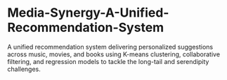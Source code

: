 # Media-Synergy-A-Unified-Recommendation-System
A unified recommendation system delivering personalized suggestions across music, movies, and books using K-means clustering, collaborative filtering, and regression models to tackle the long-tail and serendipity challenges.
